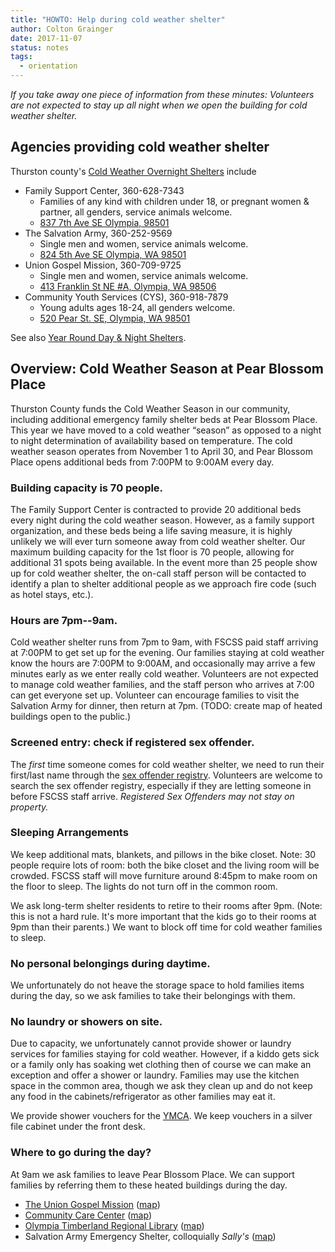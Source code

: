 ```yaml
---
title: "HOWTO: Help during cold weather shelter"
author: Colton Grainger
date: 2017-11-07
status: notes 
tags:
  - orientation
---
```


*If you take away one piece of information from these minutes: Volunteers are not expected to stay up all night when we open the building for cold weather shelter.*

## Agencies providing cold weather shelter

Thurston county's [Cold Weather Overnight Shelters](/documents/20171221-olympia-shelters.pdf) include
- Family Support Center, 360-628-7343
  - Families of any kind with children under 18, or pregnant women & partner, all genders, service animals welcome.
  - [837 7th Ave SE Olympia, 98501](https://www.google.com/maps/place/Pear+Blossom+Place/@47.0423792,-122.8932699,17z/data=!3m1!4b1!4m5!3m4!1s0x549174e1d548747f:0x4e89b380a6ff5f9e!8m2!3d47.0423792!4d-122.8910812)
- The Salvation Army, 360-252-9569
  - Single men and women, service animals welcome.
  - [824 5th Ave SE Olympia, WA 98501](https://www.google.com/maps/place/The+Salvation+Army+Hans+J.+Lemcke+Emergency+Lodge/@47.0448562,-122.8942553,17z/data=!4m5!3m4!1s0x0:0x6d3c24ab0e02b984!8m2!3d47.0448562!4d-122.8920666)
- Union Gospel Mission, 360-709-9725
  - Single men and women, service animals welcome.
  - [413 Franklin St NE #A, Olympia, WA 98506](https://www.google.com/maps/place/413+Franklin+St+NE,+Olympia,+WA+98501/@47.0480999,-122.8996642,17z/data=!4m13!1m7!3m6!1s0x54917519a6903899:0x75efc1ef2fa8dcf8!2s413+Franklin+St+NE,+Olympia,+WA+98501!3b1!8m2!3d47.048138!4d-122.9001265!3m4!1s0x54917519a6903899:0x75efc1ef2fa8dcf8!8m2!3d47.048138!4d-122.9001265)
- Community Youth Services (CYS), 360-918-7879
  - Young adults ages 18-24, all genders welcome.
  - [520 Pear St. SE, Olympia, WA 98501](https://www.google.com/maps/place/520+Pear+St+SE,+Olympia,+WA+98501/@47.0441562,-122.8930431,17z/data=!3m1!4b1!4m5!3m4!1s0x5491751f953e2c63:0x201682d590dfb593!8m2!3d47.0441562!4d-122.8908544)

See also [Year Round Day & Night Shelters](/documents/20171221-olympia-annual-shelters.pdf). 

## Overview: Cold Weather Season at Pear Blossom Place

Thurston County funds the Cold Weather Season in our community, including additional emergency family shelter beds at Pear Blossom Place. This year we have moved to a cold weather “season” as opposed to a night to night determination of availability based on temperature. The cold weather season operates from November 1 to April 30, and Pear Blossom Place opens additional beds from 7:00PM to 9:00AM every day.

### Building capacity is 70 people.

The Family Support Center is contracted to provide 20 additional beds every night during the cold weather season. However, as a family support organization, and these beds being a life saving measure, it is highly unlikely we will ever turn someone away from cold weather shelter. Our maximum building capacity for the 1st floor is 70 people, allowing for additional 31 spots being available. In the event more than 25 people show up for cold weather shelter, the on-call staff person will be contacted to identify a plan to shelter additional people as we approach fire code (such as hotel stays, etc.).

### Hours are 7pm--9am.

Cold weather shelter runs from 7pm to 9am, with FSCSS paid staff arriving at 7:00PM to get set up for the evening.  Our families staying at cold weather know the hours are 7:00PM to 9:00AM, and occasionally may arrive a few minutes early as we enter really cold weather. Volunteers are not expected to manage cold weather families, and the staff person who arrives at 7:00 can get everyone set up. Volunteer can encourage families to visit the Salvation Army for dinner, then return at 7pm. (TODO: create map of heated buildings open to the public.)

### Screened entry: check if registered sex offender.
The *first* time someone comes for cold weather shelter, we need to run their first/last name through the [sex offender registry](https://www.nsopw.gov/). Volunteers are welcome to search the sex offender registry, especially if they are letting someone in before FSCSS staff arrive. *Registered Sex Offenders may not stay on property.*

### Sleeping Arrangements
We keep additional mats, blankets, and pillows in the bike closet. Note: 30 people require lots of room: both the bike closet and the living room will be crowded. FSCSS staff will move furniture around 8:45pm to make room on the floor to sleep. The lights do not turn off in the common room.  

We ask long-term shelter residents to retire to their rooms after 9pm. (Note: this is not a hard rule. It's more important that the kids go to their rooms at 9pm than their parents.) We want to block off time for cold weather families to sleep.

### No personal belongings during daytime.
We unfortunately do not heave the storage space to hold families items during the day, so we ask families to take their belongings with them.

### No laundry or showers on site.
Due to capacity, we unfortunately cannot provide shower or laundry services for families staying for cold weather. However, if a kiddo gets sick or a family only has soaking wet clothing then of course we can make an exception and offer a shower or laundry. Families may use the kitchen space in the common area, though we ask they clean up and do not keep any food in the cabinets/refrigerator as other families may eat it. 

We provide shower vouchers for the [YMCA](https://www.google.com/maps/place/South+Sound+YMCA+-+Downtown+YMCA/@47.0438296,-122.9686698,12z/data=!4m8!1m2!2m1!1sYMCA+olympia!3m4!1s0x5491751bc115f4a1:0x3399d2a90110a045!8m2!3d47.043851!4d-122.8986301). We keep vouchers in a silver file cabinet under the front desk.

### Where to go during the day?

At 9am we ask families to leave Pear Blossom Place. We can support families by referring them to these heated buildings during the day.

- [The Union Gospel Mission](http://www.ougm.org/) ([map](https://www.google.com/maps/place/Olympia+Union+Gospel+Mission/@47.048138,-122.9023151,17z/data=!3m1!4b1!4m5!3m4!1s0x54917519a6847141:0xc6cc6eecf622d0c1!8m2!3d47.048138!4d-122.9001264))
- [Community Care Center](http://washington.providence.org/clinics/providence-community-care-center/) ([map](https://www.google.com/maps/place/Providence+Community+Care+Center/@47.0457611,-122.8995449,17z/data=!3m1!4b1!4m5!3m4!1s0x54917519513c91dd:0xece682ae23c7efd1!8m2!3d47.0457611!4d-122.8995449))
- [Olympia Timberland Regional Library](http://www.trl.org/Locations/Pages/LibraryInformation.aspx?lib=ol) ([map](https://www.google.com/maps/place/Olympia+Timberland+Library/@47.0412387,-122.9002976,17z/data=!3m1!4b1!4m5!3m4!1s0x5491751d90a12da9:0x8a9f18ea3ed43d65!8m2!3d47.0412387!4d-122.8981089))
- Salvation Army Emergency Shelter, colloquially *Sally's* ([map](https://www.google.com/maps/place/The+Salvation+Army+Emergency/@47.0448785,-122.8925263,17z/data=!3m1!4b1!4m5!3m4!1s0x5491751f98cbd5ab:0x6d3c24ab0e02b984!8m2!3d47.0448785!4d-122.8925263))

